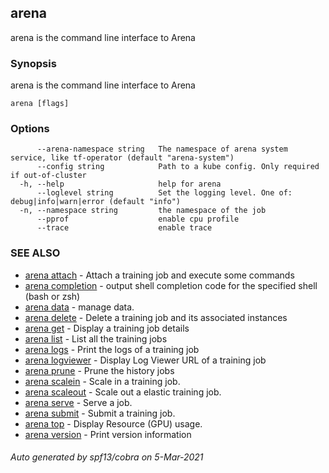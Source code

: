 ## arena

arena is the command line interface to Arena

### Synopsis

arena is the command line interface to Arena

```
arena [flags]
```

### Options

```
      --arena-namespace string   The namespace of arena system service, like tf-operator (default "arena-system")
      --config string            Path to a kube config. Only required if out-of-cluster
  -h, --help                     help for arena
      --loglevel string          Set the logging level. One of: debug|info|warn|error (default "info")
  -n, --namespace string         the namespace of the job
      --pprof                    enable cpu profile
      --trace                    enable trace
```

### SEE ALSO

* [arena attach](arena_attach.md)	 - Attach a training job and execute some commands
* [arena completion](arena_completion.md)	 - output shell completion code for the specified shell (bash or zsh)
* [arena data](arena_data.md)	 - manage data.
* [arena delete](arena_delete.md)	 - Delete a training job and its associated instances
* [arena get](arena_get.md)	 - Display a training job details
* [arena list](arena_list.md)	 - List all the training jobs
* [arena logs](arena_logs.md)	 - Print the logs of a training job
* [arena logviewer](arena_logviewer.md)	 - Display Log Viewer URL of a training job
* [arena prune](arena_prune.md)	 - Prune the history jobs
* [arena scalein](arena_scalein.md)	 - Scale in a training job.
* [arena scaleout](arena_scaleout.md)	 - Scale out a  elastic training job.
* [arena serve](arena_serve.md)	 - Serve a job.
* [arena submit](arena_submit.md)	 - Submit a training job.
* [arena top](arena_top.md)	 - Display Resource (GPU) usage.
* [arena version](arena_version.md)	 - Print version information

###### Auto generated by spf13/cobra on 5-Mar-2021
